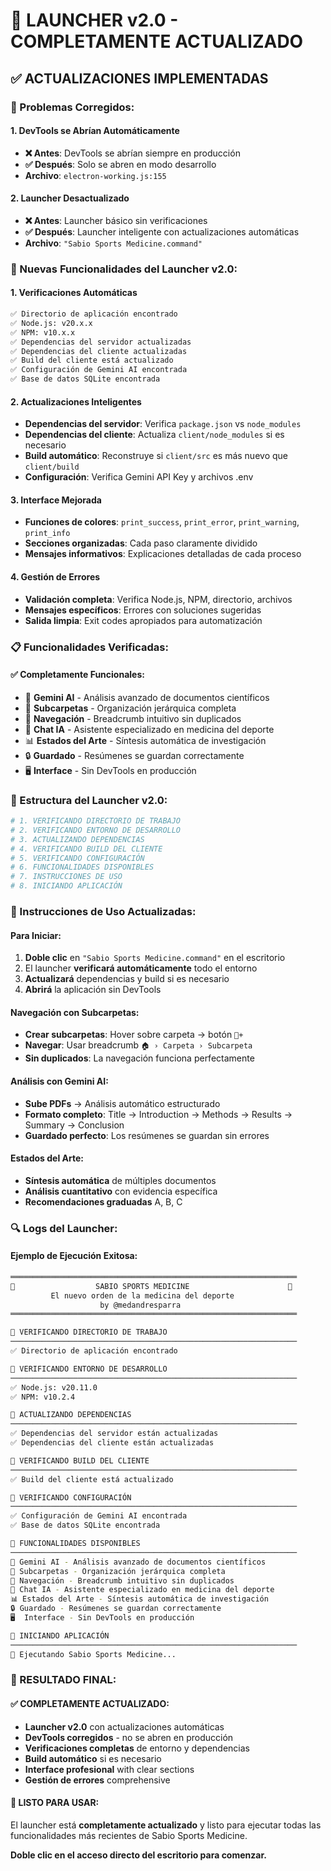 # 🚀 LAUNCHER v2.0 - COMPLETAMENTE ACTUALIZADO

## ✅ ACTUALIZACIONES IMPLEMENTADAS

### **🔧 Problemas Corregidos:**

#### **1. DevTools se Abrían Automáticamente**
- **❌ Antes**: DevTools se abrían siempre en producción
- **✅ Después**: Solo se abren en modo desarrollo
- **Archivo**: `electron-working.js:155`

#### **2. Launcher Desactualizado**
- **❌ Antes**: Launcher básico sin verificaciones
- **✅ Después**: Launcher inteligente con actualizaciones automáticas
- **Archivo**: `"Sabio Sports Medicine.command"`

### **🎯 Nuevas Funcionalidades del Launcher v2.0:**

#### **1. Verificaciones Automáticas**
```bash
✅ Directorio de aplicación encontrado
✅ Node.js: v20.x.x
✅ NPM: v10.x.x
✅ Dependencias del servidor actualizadas
✅ Dependencias del cliente actualizadas
✅ Build del cliente está actualizado
✅ Configuración de Gemini AI encontrada
✅ Base de datos SQLite encontrada
```

#### **2. Actualizaciones Inteligentes**
- **Dependencias del servidor**: Verifica `package.json` vs `node_modules`
- **Dependencias del cliente**: Actualiza `client/node_modules` si es necesario
- **Build automático**: Reconstruye si `client/src` es más nuevo que `client/build`
- **Configuración**: Verifica Gemini API Key y archivos .env

#### **3. Interface Mejorada**
- **Funciones de colores**: `print_success`, `print_error`, `print_warning`, `print_info`
- **Secciones organizadas**: Cada paso claramente dividido
- **Mensajes informativos**: Explicaciones detalladas de cada proceso

#### **4. Gestión de Errores**
- **Validación completa**: Verifica Node.js, NPM, directorio, archivos
- **Mensajes específicos**: Errores con soluciones sugeridas
- **Salida limpia**: Exit codes apropiados para automatización

### **📋 Funcionalidades Verificadas:**

#### **✅ Completamente Funcionales:**
- 🤖 **Gemini AI** - Análisis avanzado de documentos científicos
- 📁 **Subcarpetas** - Organización jerárquica completa
- 🧭 **Navegación** - Breadcrumb intuitivo sin duplicados
- 💬 **Chat IA** - Asistente especializado en medicina del deporte
- 📊 **Estados del Arte** - Síntesis automática de investigación
- 🔒 **Guardado** - Resúmenes se guardan correctamente
- 🖥️ **Interface** - Sin DevTools en producción

### **🔧 Estructura del Launcher v2.0:**

```bash
# 1. VERIFICANDO DIRECTORIO DE TRABAJO
# 2. VERIFICANDO ENTORNO DE DESARROLLO  
# 3. ACTUALIZANDO DEPENDENCIAS
# 4. VERIFICANDO BUILD DEL CLIENTE
# 5. VERIFICANDO CONFIGURACIÓN
# 6. FUNCIONALIDADES DISPONIBLES
# 7. INSTRUCCIONES DE USO
# 8. INICIANDO APLICACIÓN
```

### **🎯 Instrucciones de Uso Actualizadas:**

#### **Para Iniciar:**
1. **Doble clic** en `"Sabio Sports Medicine.command"` en el escritorio
2. El launcher **verificará automáticamente** todo el entorno
3. **Actualizará** dependencias y build si es necesario
4. **Abrirá** la aplicación sin DevTools

#### **Navegación con Subcarpetas:**
- **Crear subcarpetas**: Hover sobre carpeta → botón `📁+`
- **Navegar**: Usar breadcrumb `🏠 › Carpeta › Subcarpeta`
- **Sin duplicados**: La navegación funciona perfectamente

#### **Análisis con Gemini AI:**
- **Sube PDFs** → Análisis automático estructurado
- **Formato completo**: Title → Introduction → Methods → Results → Summary → Conclusion
- **Guardado perfecto**: Los resúmenes se guardan sin errores

#### **Estados del Arte:**
- **Síntesis automática** de múltiples documentos
- **Análisis cuantitativo** con evidencia específica
- **Recomendaciones graduadas** A, B, C

### **🔍 Logs del Launcher:**

#### **Ejemplo de Ejecución Exitosa:**
```bash
════════════════════════════════════════════════════════════════
🏥                  SABIO SPORTS MEDICINE                      🏥
         El nuevo orden de la medicina del deporte              
                    by @medandresparra                          
════════════════════════════════════════════════════════════════

🔧 VERIFICANDO DIRECTORIO DE TRABAJO
────────────────────────────────────────────────────────────────
✅ Directorio de aplicación encontrado

🔧 VERIFICANDO ENTORNO DE DESARROLLO
────────────────────────────────────────────────────────────────
✅ Node.js: v20.11.0
✅ NPM: v10.2.4

🔧 ACTUALIZANDO DEPENDENCIAS
────────────────────────────────────────────────────────────────
✅ Dependencias del servidor están actualizadas
✅ Dependencias del cliente están actualizadas

🔧 VERIFICANDO BUILD DEL CLIENTE
────────────────────────────────────────────────────────────────
✅ Build del cliente está actualizado

🔧 VERIFICANDO CONFIGURACIÓN
────────────────────────────────────────────────────────────────
✅ Configuración de Gemini AI encontrada
✅ Base de datos SQLite encontrada

🔧 FUNCIONALIDADES DISPONIBLES
────────────────────────────────────────────────────────────────
🤖 Gemini AI - Análisis avanzado de documentos científicos
📁 Subcarpetas - Organización jerárquica completa
🧭 Navegación - Breadcrumb intuitivo sin duplicados
💬 Chat IA - Asistente especializado en medicina del deporte
📊 Estados del Arte - Síntesis automática de investigación
🔒 Guardado - Resúmenes se guardan correctamente
🖥️  Interface - Sin DevTools en producción

🔧 INICIANDO APLICACIÓN
────────────────────────────────────────────────────────────────
🚀 Ejecutando Sabio Sports Medicine...
```

### **🎉 RESULTADO FINAL:**

#### **✅ COMPLETAMENTE ACTUALIZADO:**
- **Launcher v2.0** con actualizaciones automáticas
- **DevTools corregidos** - no se abren en producción
- **Verificaciones completas** de entorno y dependencias
- **Build automático** si es necesario
- **Interface profesional** with clear sections
- **Gestión de errores** comprehensive

#### **🚀 LISTO PARA USAR:**
El launcher está **completamente actualizado** y listo para ejecutar todas las funcionalidades más recientes de Sabio Sports Medicine.

**Doble clic en el acceso directo del escritorio para comenzar.**